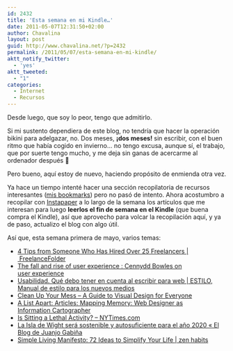 ```yaml
---
id: 2432
title: 'Esta semana en mi Kindle…'
date: 2011-05-07T12:31:50+02:00
author: Chavalina
layout: post
guid: http://www.chavalina.net/?p=2432
permalink: /2011/05/07/esta-semana-en-mi-kindle/
aktt_notify_twitter:
  - 'yes'
aktt_tweeted:
  - "1"
categories:
  - Internet
  - Recursos
---
```

Desde luego, que soy lo peor, tengo que admitirlo.

Si mi sustento dependiera de este blog, no tendría que hacer la operación bikini para adelgazar, no. Dos meses, **¡dos meses!** sin escribir, con el buen ritmo que había cogido en invierno… no tengo excusa, aunque sí, el trabajo, que por suerte tengo mucho, y me deja sin ganas de acercarme al ordenador después 🙁

Pero bueno, aquí estoy de nuevo, haciendo propósito de enmienda otra vez.

Ya hace un tiempo intenté hacer una sección recopilatoria de recursos interesantes ([mis bookmarks](http://www.chavalina.net/?s=bookmarks "Enlace a mi categoría de favoritos")) pero no pasó de intento. Ahora acostumbro a recopilar con [Instapaper](http://www.instapaper.com/u/chavalina "Mi cuenta de lecturas para más tarde en Instapaper") a lo largo de la semana los artículos que me interesan para luego **leerlos el fin de semana en el Kindle** (que buena compra el Kindle), así que aprovecho para volcar la recopilación aquí, y ya de paso, actualizo el blog con algo útil.

Así que, esta semana primera de mayo, varios temas:

  * [4 Tips from Someone Who Has Hired Over 25 Freelancers | FreelanceFolder](http://freelancefolder.com/4-requests-after-working-with-more-than-25-freelancers/)
  * [The fall and rise of user experience : Cennydd Bowles on user experience](http://www.cennydd.co.uk/2011/fall-and-rise-of-ux/)
  * [Usabilidad. Qué debo tener en cuenta al escribir para web | ESTILO, Manual de estilo para los nuevos medios](http://www.manualdeestilo.com/escribir/usabilidad-que-debo-tener-en-cuenta-al-escribir-para-web/)
  * [Clean Up Your Mess – A Guide to Visual Design for Everyone](http://www.visualmess.com/)
  * [A List Apart: Articles: Mapping Memory: Web Designer as Information Cartographer](http://www.nytimes.com/2011/04/17/magazine/mag-17sitting-t.html?_r=4)
  * [Is Sitting a Lethal Activity? – NYTimes.com](http://www.nytimes.com/2011/04/17/magazine/mag-17sitting-t.html?_r=4)
  * [La Isla de Wight será sostenible y autosuficiente para el año 2020 « El Blog de Juanjo Gabiña](http://juanjogabina.com/2011/05/01/la-isla-de-wight-sera-sostenible-y-autosuficiente-para-el-ano-2020/)
  * [Simple Living Manifesto: 72 Ideas to Simplify Your Life | zen habits](http://zenhabits.net/simple-living-manifesto-72-ideas-to-simplify-your-life/)